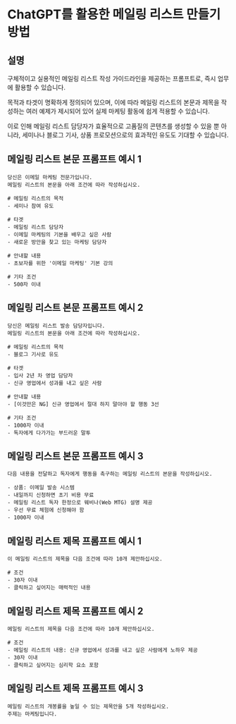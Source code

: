 # ChatGPT를 활용한 메일링 리스트 만들기 방법

## 설명
구체적이고 실용적인 메일링 리스트 작성 가이드라인을 제공하는 프롬프트로, 즉시 업무에 활용할 수 있습니다.

목적과 타겟이 명확하게 정의되어 있으며, 이에 따라 메일링 리스트의 본문과 제목을 작성하는 여러 예제가 제시되어 있어 실제 마케팅 활동에 쉽게 적용할 수 있습니다.

이로 인해 메일링 리스트 담당자가 효율적으로 고품질의 콘텐츠를 생성할 수 있을 뿐 아니라, 세미나나 블로그 기사, 상품 프로모션으로의 효과적인 유도도 기대할 수 있습니다.

## 메일링 리스트 본문 프롬프트 예시 1
```
당신은 이메일 마케팅 전문가입니다.
메일링 리스트의 본문을 아래 조건에 따라 작성하십시오.

# 메일링 리스트의 목적
- 세미나 참여 유도

# 타겟
- 메일링 리스트 담당자
- 이메일 마케팅의 기본을 배우고 싶은 사람
- 새로운 방안을 찾고 있는 마케팅 담당자

# 안내할 내용
- 초보자를 위한 '이메일 마케팅' 기본 강의

# 기타 조건
- 500자 이내
```

## 메일링 리스트 본문 프롬프트 예시 2
```
당신은 메일링 리스트 발송 담당자입니다.
메일링 리스트의 본문을 아래 조건에 따라 작성하십시오.

# 메일링 리스트의 목적
- 블로그 기사로 유도

# 타겟
- 입사 2년 차 영업 담당자
- 신규 영업에서 성과를 내고 싶은 사람

# 안내할 내용
- [이것만은 NG] 신규 영업에서 절대 하지 말아야 할 행동 3선

# 기타 조건
- 1000자 이내
- 독자에게 다가가는 부드러운 말투
```

## 메일링 리스트 본문 프롬프트 예시 3
```
다음 내용을 전달하고 독자에게 행동을 촉구하는 메일링 리스트의 본문을 작성하십시오.

- 상품: 이메일 발송 시스템
- 내일까지 신청하면 초기 비용 무료
- 메일링 리스트 독자 한정으로 웨비나(Web MTG) 설명 제공
- 우선 무료 체험에 신청해야 함
- 1000자 이내
```

## 메일링 리스트 제목 프롬프트 예시 1
```
이 메일링 리스트의 제목을 다음 조건에 따라 10개 제안하십시오.

# 조건
- 30자 이내
- 클릭하고 싶어지는 매력적인 내용
```

## 메일링 리스트 제목 프롬프트 예시 2
```
메일링 리스트의 제목을 다음 조건에 따라 10개 제안하십시오.

# 조건
- 메일링 리스트의 내용: 신규 영업에서 성과를 내고 싶은 사람에게 노하우 제공
- 30자 이내
- 클릭하고 싶어지는 심리학 요소 포함
```

## 메일링 리스트 제목 프롬프트 예시 3
```
메일링 리스트의 개봉률을 높일 수 있는 제목안을 5개 작성하십시오.
주제는 마케팅입니다.
```